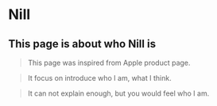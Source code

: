 Nill
===========================

## This page is about who Nill is


>This page was inspired from Apple product page.

>It focus on introduce who I am, what I think.

>It can not explain enough, but you would feel who I am.

